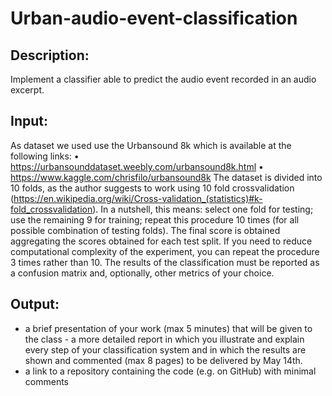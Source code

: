 # Urban-audio-event-classification


## Description: 
Implement a classifier able to predict the audio event recorded in an audio excerpt.

## Input: 
As dataset we used use the Urbansound 8k which is available at the following links:
• https://urbansounddataset.weebly.com/urbansound8k.html 
• https://www.kaggle.com/chrisfilo/urbansound8k
The dataset is divided into 10 folds, as the author suggests to work using 10 fold crossvalidation (https://en.wikipedia.org/wiki/Cross-validation_(statistics)#k-fold_crossvalidation). In a nutshell, this means: select one fold for testing; use the remaining 9 for training; repeat this procedure 10 times (for all possible combination of testing folds). The final score is obtained aggregating the scores obtained for each test split. If you need to reduce computational complexity of the experiment, you can repeat the procedure 3 times rather than 10. The results of the classification must be reported as a confusion matrix and, optionally, other metrics of your choice.


## Output:
- a brief presentation of your work (max 5 minutes) that will be given to the class - a more detailed report in which you illustrate and explain every step of your classification system and in which the results are shown and commented (max 8 pages) to be delivered by May 14th.
- a link to a repository containing the code (e.g. on GitHub) with minimal comments
